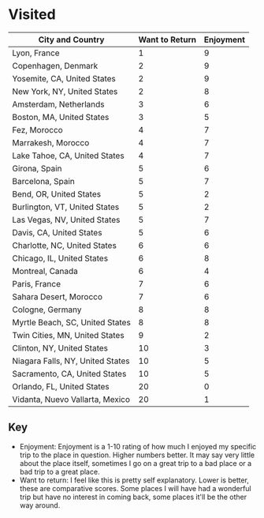 # Visited

| City and Country | Want to Return | Enjoyment |
| -------------------------------- | -------------- | --------- |
| Lyon, France | 1 | 9 |
| Copenhagen, Denmark | 2 | 9 |
| Yosemite, CA, United States | 2 | 9 |
| New York, NY, United States | 2 | 8 |
| Amsterdam, Netherlands | 3 | 6 |
| Boston, MA, United States | 3 | 5 |
| Fez, Morocco | 4 | 7 |
| Marrakesh, Morocco | 4 | 7 |
| Lake Tahoe, CA, United States | 4 | 7 |
| Girona, Spain | 5 | 6 |
| Barcelona, Spain | 5 | 7 |
| Bend, OR, United States | 5 | 2 |
| Burlington, VT, United States | 5 | 2 |
| Las Vegas, NV, United States | 5 | 7 |
| Davis, CA, United States | 5 | 6 |
| Charlotte, NC, United States | 6 | 6 |
| Chicago, IL, United States | 6 | 8 |
| Montreal, Canada | 6 | 4 |
| Paris, France | 7 | 6 |
| Sahara Desert, Morocco | 7 | 6 |
| Cologne, Germany | 8 | 8 |
| Myrtle Beach, SC, United States | 8 | 8 |
| Twin Cities, MN, United States | 9 | 2 |
| Clinton, NY, United States | 10 | 3 |
| Niagara Falls, NY, United States | 10 | 5 |
| Sacramento, CA, United States | 10 | 5 |
| Orlando, FL, United States | 20 | 0 |
| Vidanta, Nuevo Vallarta, Mexico | 20 | 1 |

## Key
- Enjoyment: Enjoyment is a 1-10 rating of how much I enjoyed my specific trip to the place in question. Higher numbers better. It may say very little about the place itself, sometimes I go on a great trip to a bad place or a bad trip to a great place. 
- Want to return: I feel like this is pretty self explanatory. Lower is better, these are comparative scores. Some places I will have had a wonderful trip but have no interest in coming back, some places it'll be the other way around. 
